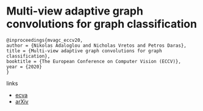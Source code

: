 # Multi-view adaptive graph convolutions for graph classification

```
@inproceedings{mvagc_eccv20,
author = {Nikolas Adaloglou and Nicholas Vretos and Petros Daras},
title = {Multi-view adaptive graph convolutions for graph classification},
booktitle = {The European Conference on Computer Vision (ECCV)},
year = {2020}
}
```

links
- [ecva](http://www.ecva.net/papers/eccv_2020/papers_ECCV/papers/123710392.pdf)
- [arXiv](https://arxiv.org/abs/2007.12450)
